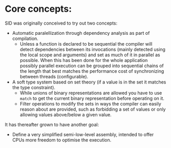 # Core concepts:

SID was originally conceived to try out two concepts:

- Automatic paralellization through dependency analysis as part of compilation.
  - Unless a function is declared to be sequential the compiler will detect
    dependencies between its invocations (mainly detected using the local scope
    and arguments) and set as much of it in parallel as possible. When this has
    been done for the whole application possibly parallel execution can be
    grouped into sequential chains of the length that best matches the
    performance cost of synchronizing between threads (configurable).
- A soft type system based on set theory (if a value is in the set it matches
  the type constraint).
  - While unions of binary representations are allowed you have to use `match`
    to get the current binary representation before operating on it.
  - Filter operations to modify the sets in ways the compiler can easily reason
    about are provided, such as forbidding a set of values or only allowing
    values above/below a given value.

It has thereafter grown to have another goal:

- Define a very simplified semi-low-level assembly, intended to offer CPUs more
  freedom to optimise the execution.

